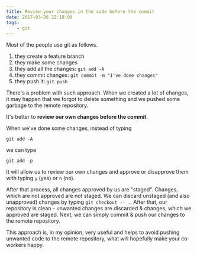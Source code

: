 ```yaml
---
title: Review your changes in the code before the commit
date: 2017-03-26 22:18:00
tags:
	- git
---
```


Most of the people use git as follows.

1.  they create a feature branch
2.  they make some changes
3.  they add all the changes: `git add -A`
4.  they commit changes: `git commit -m "I've done changes"`
5.  they push it: `git push`

There's a problem with such approach. When we created a lot of changes, it may happen that we forgot to delete something and we pushed some garbage to the remote repository. 

It's better to **review our own changes before the commit**. 

When we've done some changes, instead of typing 

```
git add -A
```

we can type 

```
git add -p
```

It will allow us to review our own changes and approve or disapprove them with typing `y` (yes) or `n` (no). 

After that process, all changes approved by us are "staged". Changes, which are not approved are not staged. We can discard unstaged (and also unapproved) changes by typing `git checkout -- .`. After that, our repository is clean - unwanted changes are discarded & changes, which we approved are staged. Next, we can simply commit & push our changes to the remote repository. 

This approach is, in my opinion, very useful and helps to avoid pushing unwanted code to the remote repository, what will hopefully make your co-workers happy.
